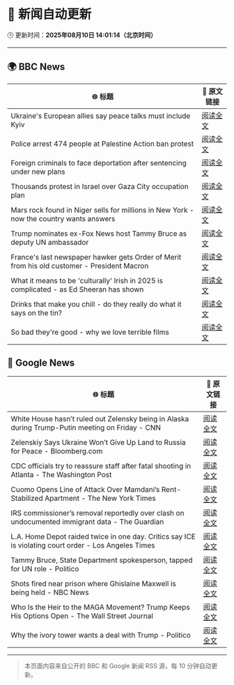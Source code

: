 # 🧠 新闻自动更新

🕒 更新时间：**2025年08月10日 14:01:14（北京时间）**

---

## 🌍 BBC News

| 🌐 标题 | 🔗 原文链接 |
|--------|-------------|
| Ukraine's European allies say peace talks must include Kyiv | [阅读全文](https://www.bbc.com/news/articles/c0e9py7e28xo?at_medium=RSS&at_campaign=rss) |
| Police arrest 474 people at Palestine Action ban protest | [阅读全文](https://www.bbc.com/news/articles/c8de6rq37v5o?at_medium=RSS&at_campaign=rss) |
| Foreign criminals to face deportation after sentencing under new plans | [阅读全文](https://www.bbc.com/news/articles/cn72dknzepjo?at_medium=RSS&at_campaign=rss) |
| Thousands protest in Israel over Gaza City occupation plan | [阅读全文](https://www.bbc.com/news/videos/c5ylprlr3dzo?at_medium=RSS&at_campaign=rss) |
| Mars rock found in Niger sells for millions in New York - now the country wants answers | [阅读全文](https://www.bbc.com/news/articles/cly3q635n4no?at_medium=RSS&at_campaign=rss) |
| Trump nominates ex-Fox News host Tammy Bruce as deputy UN ambassador | [阅读全文](https://www.bbc.com/news/articles/cj9wv49xr0xo?at_medium=RSS&at_campaign=rss) |
| France's last newspaper hawker gets Order of Merit from his old customer - President Macron | [阅读全文](https://www.bbc.com/news/articles/cdx0vvpeq9wo?at_medium=RSS&at_campaign=rss) |
| What it means to be 'culturally' Irish in 2025 is complicated - as Ed Sheeran has shown | [阅读全文](https://www.bbc.com/news/articles/cgln9y13x3yo?at_medium=RSS&at_campaign=rss) |
| Drinks that make you chill - do they really do what it says on the tin? | [阅读全文](https://www.bbc.com/news/articles/c4gdw0y4q7wo?at_medium=RSS&at_campaign=rss) |
| So bad they're good - why we love terrible films | [阅读全文](https://www.bbc.com/news/articles/cy40e08k1p0o?at_medium=RSS&at_campaign=rss) |

## 📰 Google News

| 🌐 标题 | 🔗 原文链接 |
|--------|-------------|
| White House hasn’t ruled out Zelensky being in Alaska during Trump-Putin meeting on Friday - CNN | [阅读全文](https://news.google.com/rss/articles/CBMihwFBVV95cUxNUG9HMUVsb0Q2NHZkSkNlZ29GS21rbTQtNEJVdzdzY2RmMm5VYVMyNnRWemNfXzQ2M0ZoTkhMZEU0VnhJaG5sOFphSjRLVzRSMHFvRkMtQUN1d0R6R0xhdDdIb1dJOVNGbHhBclhEYXgzR3ItZlYxRUhqNmNqM240N2E0Q3FsVmvSAYwBQVVfeXFMTS1hRE9lcnpFOGtnaldCQWZtOS1oSnlOQUlWMUN5QUMtTHYyRUpCcGRIaEVTRkdrVEo2T1RHajhDcWpocVRoaDB5Z3dJaHhKNDZhUHppbDdTeDFfUEJ0R2h3eGZqTzRiellPQXQxbGtGYWxKNjUzcjI0NmpXVDF6WmpvczFHMjAweEhjYkQ?oc=5) |
| Zelenskiy Says Ukraine Won’t Give Up Land to Russia for Peace - Bloomberg.com | [阅读全文](https://news.google.com/rss/articles/CBMisgFBVV95cUxNQWU1WnBvM3FySFlwZ0FHSDQzVDNNX1hjUWNJYjdwdzlLRk1LbFQ0bDk5XzhUanlXekJhQnd2YWlxa3FyVC1rb1Y2NUNRZnU0dU5XVExpQU5JakVQQUt2Zk9LUVRQaDFXejZsOU9iaDJPMHU4cDdGQ2NCZG5SWURCWE44aWJZemN2RG9UUG02NDlqMUlsQ3VXRy1ySkpxZFE5VnpVTTNjZ09Gbl8yN2M2SDJn?oc=5) |
| CDC officials try to reassure staff after fatal shooting in Atlanta - The Washington Post | [阅读全文](https://news.google.com/rss/articles/CBMihAFBVV95cUxQOGxuX1FnN3hNQk9CZkF6cFd3Y21QSEN3a1plTkRZWm5lSXY1S0RhYW80RnU3ajFjbWFsRHpOYkRpR19WZG1kV25kVEFsRF9Ba1R3VVJaZDJuYzA0VHhodzlVMkM2WFl5SnBtR2xKUVFmd3FnMTFybTdybXVtS0NMNGd6cV8?oc=5) |
| Cuomo Opens Line of Attack Over Mamdani’s Rent-Stabilized Apartment - The New York Times | [阅读全文](https://news.google.com/rss/articles/CBMijgFBVV95cUxNMWtxdkl2NHl3X1hOYWRXQTlWYks5ajNmU1czdV9iQkVnc3VYbDhWNUx4aTRYa2NQbVZpazZTWlAyQzFReEpqa3B0aFVSMmZUeXFxd05WSnhrU3hlZTl2R2NUaEtUajY2U3FlVDk0ZXdldHM0WVRlQ1M2YzgyNTI0V3llMXdLbXBvbmtJRjV3?oc=5) |
| IRS commissioner’s removal reportedly over clash on undocumented immigrant data - The Guardian | [阅读全文](https://news.google.com/rss/articles/CBMilgFBVV95cUxNdGVWcGxleGJCdTl4akpSOFJlZnRvX2hrbTRhWE1xMTRhem5SWjlYNHRJMzE4RjJFaFJDZXB1WW9JZ0kxMzkyZ1JyM004eUVyQ2ItbWV2a3N5aHl5SzIzZm1VNzBUb29MZU1XbGl6aFA1a0s2VFhGU1V3UWEyZU9PUktiOUpQOFVWREZzNnFROEdQVWZZX3c?oc=5) |
| L.A. Home Depot raided twice in one day. Critics say ICE is violating court order - Los Angeles Times | [阅读全文](https://news.google.com/rss/articles/CBMiugFBVV95cUxNV2loQXp6WkJOWS1panNPM29LVVJaWUt6dUxSY2xHcTRPRnczcWx6RlNtNmxPQzF1MEtoZkhEcWhhYkw5Z1Eyem5qbUlUbFhqTl9URXc1cUFoSDBGRnkxMktuTEIzUVNESFNWTXIxM0hjZXNHUVB4RkYzdTU1M25tRDFGNi1tV1AxWEdfUV8wVmI5YnUzWUdhdnc0RkFJc2Z1WVdfTWFDMW0zN1F4QWFKbFlIVWl3YjgyaHc?oc=5) |
| Tammy Bruce, State Department spokesperson, tapped for UN role - Politico | [阅读全文](https://news.google.com/rss/articles/CBMiggFBVV95cUxPaTBaY292blNlRUFDRnVqOV9WS2lZYXBtVHFMbnRwb1JaSHBJeXVKUEhBcW44MS1JNExUal84cWkxTjdtV182Rm1wTWdxSmVLMWd3c0lsZ0F3QXFCLWp6NmpaWXNsbGIwT0FBblZyUXV4NWFlTUUxU1hBVmppd0s2UnpR?oc=5) |
| Shots fired near prison where Ghislaine Maxwell is being held - NBC News | [阅读全文](https://news.google.com/rss/articles/CBMiogFBVV95cUxNNlN4Yy1qckU5NnRBaU1MTy11azJLM0hGeXl5YXFPLWNMcnVDTDFFdHk5SHVkckpCdnNaN3BUNzZIOHdJbTFFeXdOVkhFU0JHMXZFM2dMTWhmMjN6NTI3bXpjMmtkSGxIdUVjYXh6VGVPMGFMdmJ3Y1BpSXhjWXRSRHRPSFA3VzBNMUZvQWJ2clJ3WFF0ekROUDJYS2NpVUtGS1HSAVZBVV95cUxOU1ZiVi1FQUhOWkZBVlQ1SzZpVkdOZ011UXZVVDVHNDJWZkJBbXZ2ajU1cGZVZWVQaGtxV0owd21NXzhucVQwLUdTNVAzWlRTLVBtV3JzZw?oc=5) |
| Who Is the Heir to the MAGA Movement? Trump Keeps His Options Open - The Wall Street Journal | [阅读全文](https://news.google.com/rss/articles/CBMirwFBVV95cUxOWUhfNHdVOW5CU0lLUDNzWXcxUnVMNDVMV3c2RU9kSE1KRWVfZjM3dkFxUzU4TkVWYjdydTctZ2dRMGFUVENMTFBJQjRISTQ3RjNYQ2hXUjZWMjdtYVpHc0lzOEFXODYwSzZnLVZtcXd4SUNHUm5NNlhIbTN3M3NLYVR5emJoUEJKNHhRLXMxUFpiX3hiNWpfcVY2ZXA4M0Npa2xYaXlOYnJ4TDhselZV?oc=5) |
| Why the ivory tower wants a deal with Trump - Politico | [阅读全文](https://news.google.com/rss/articles/CBMilgFBVV95cUxOZHBwVHk1TW9lWFhaVVlTRVM3TkZFMnhmVnhCemI5b0xJWEdfRHFrdTh6X3FjUGZQcTd2VldxWnlRNXE3ZWJtTVQyVXFpQnJ5dktRVkJ0OURfU1lJSXd3UllPRnlINWFHRFNseXRqWHlwQ05iUDZnSWRjbVlqNHZzY1FtSDQwLXhpR3M4NE8tZENlNnljakE?oc=5) |

---
> 本页面内容来自公开的 BBC 和 Google 新闻 RSS 源，每 10 分钟自动更新。